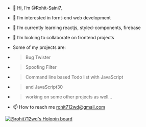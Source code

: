 - 👋 Hi, I’m @Rohit-Saini7,
- 👀 I’m interested in fornt-end web development
- 🌱 I’m currently learning reactjs, styled-components, firebase 
- 💞️ I’m looking to collaborate on frontend projects

- Some of my projects are:
- > Bug Twister
- > Spoofing Filter
- > Command line based Todo list with JavaScript
- > and JavaScript30

- > working on some other projects as well...

- 📫 How to reach me rohit712wd@gmail.com

[![@rohit712wd's Holopin board](https://holopin.me/rohit712wd)](https://holopin.io/@rohit712wd)
